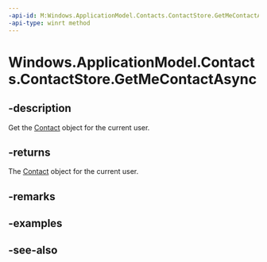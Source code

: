 ----api-id: M:Windows.ApplicationModel.Contacts.ContactStore.GetMeContactAsync
-api-type: winrt method
---<!-- Method syntaxpublic Windows.Foundation.IAsyncOperation<Windows.ApplicationModel.Contacts.Contact> GetMeContactAsync()--># Windows.ApplicationModel.Contacts.ContactStore.GetMeContactAsync## -descriptionGet the [Contact](contact.md) object for the current user.## -returnsThe [Contact](contact.md) object for the current user.## -remarks## -examples## -see-also